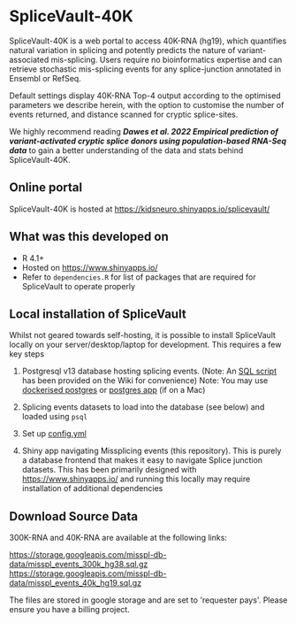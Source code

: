 # SpliceVault-40K

SpliceVault-40K is a web portal to access 40K-RNA (hg19), which quantifies natural variation in splicing and potently predicts the nature of variant-associated mis-splicing. Users require no bioinformatics expertise and can retrieve stochastic mis-splicing events for any splice-junction annotated in Ensembl or RefSeq.

Default settings display 40K-RNA Top-4 output according to the optimised parameters we describe herein, with the option to customise the number of events returned, and distance scanned for cryptic splice-sites.

We highly recommend reading ***Dawes et al. 2022 Empirical prediction of variant-activated cryptic splice donors using population-based RNA-Seq data*** to gain a better understanding of the data and stats behind SpliceVault-40K.

## Online portal

SpliceVault-40K is hosted at https://kidsneuro.shinyapps.io/splicevault/

## What was this developed on
* R 4.1+
* Hosted on https://www.shinyapps.io/
* Refer to `dependencies.R` for list of packages that are required for SpliceVault to operate properly

## Local installation of SpliceVault

Whilst not geared towards self-hosting, it is possible to install SpliceVault locally on your server/desktop/laptop for development. This requires a few key steps

1. Postgresql v13 database hosting splicing events. (Note: An [SQL script](https://github.com/kidsneuro-lab/SpliceVault/wiki/SQL-script-to-create-missplicing-database) has been provided on the Wiki for convenience)
   Note: You may use [dockerised postgres](https://hub.docker.com/_/postgres) or [postgres app](https://postgresapp.com/) (if on a Mac)

2. Splicing events datasets to load into the database (see below) and loaded using `psql`
3. Set up [config.yml](https://github.com/kidsneuro-lab/SpliceVault/wiki/config.yml-syntax)
2. Shiny app navigating Missplicing events (this repository). This is purely a database frontend that makes it easy to navigate Splice junction datasets. This has been primarily designed with https://www.shinyapps.io/ and running this locally may require installation of additional dependencies

## Download Source Data 

300K-RNA and 40K-RNA are available at the following links:

https://storage.googleapis.com/misspl-db-data/misspl_events_300k_hg38.sql.gz
https://storage.googleapis.com/misspl-db-data/misspl_events_40k_hg19.sql.gz

The files are stored in google storage and are set to 'requester pays'. Please ensure you have a billing project.
